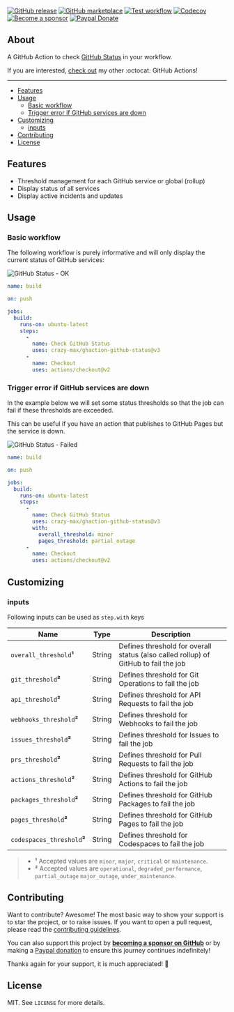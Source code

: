 [![GitHub release](https://img.shields.io/github/release/crazy-max/ghaction-github-status.svg?style=flat-square)](https://github.com/crazy-max/ghaction-github-status/releases/latest)
[![GitHub marketplace](https://img.shields.io/badge/marketplace-github--status-blue?logo=github&style=flat-square)](https://github.com/marketplace/actions/github-status)
[![Test workflow](https://img.shields.io/github/workflow/status/crazy-max/ghaction-github-status/test?label=test&logo=github&style=flat-square)](https://github.com/crazy-max/ghaction-github-status/actions?workflow=test)
[![Codecov](https://img.shields.io/codecov/c/github/crazy-max/ghaction-github-status?logo=codecov&style=flat-square)](https://codecov.io/gh/crazy-max/ghaction-github-status)
[![Become a sponsor](https://img.shields.io/badge/sponsor-crazy--max-181717.svg?logo=github&style=flat-square)](https://github.com/sponsors/crazy-max)
[![Paypal Donate](https://img.shields.io/badge/donate-paypal-00457c.svg?logo=paypal&style=flat-square)](https://www.paypal.me/crazyws)

## About

A GitHub Action to check [GitHub Status](https://www.githubstatus.com/) in your workflow.

If you are interested, [check out](https://git.io/Je09Y) my other :octocat: GitHub Actions!

___

* [Features](#features)
* [Usage](#usage)
  * [Basic workflow](#basic-workflow)
  * [Trigger error if GitHub services are down](#trigger-error-if-github-services-are-down)
* [Customizing](#customizing)
  * [inputs](#inputs)
* [Contributing](#contributing)
* [License](#license)

## Features

* Threshold management for each GitHub service or global (rollup)
* Display status of all services
* Display active incidents and updates

## Usage

### Basic workflow

The following workflow is purely informative and will only display the current status of GitHub services:

![GitHub Status - OK](.github/ghaction-github-status2.png)

```yaml
name: build

on: push

jobs:
  build:
    runs-on: ubuntu-latest
    steps:
      -
        name: Check GitHub Status
        uses: crazy-max/ghaction-github-status@v3
      -
        name: Checkout
        uses: actions/checkout@v2
```

### Trigger error if GitHub services are down

In the example below we will set some status thresholds so that the job can fail if these thresholds are exceeded.

This can be useful if you have an action that publishes to GitHub Pages but the service is down.

![GitHub Status - Failed](.github/ghaction-github-status.png)

```yaml
name: build

on: push

jobs:
  build:
    runs-on: ubuntu-latest
    steps:
      -
        name: Check GitHub Status
        uses: crazy-max/ghaction-github-status@v3
        with:
          overall_threshold: minor
          pages_threshold: partial_outage
      -
        name: Checkout
        uses: actions/checkout@v2
```

## Customizing

### inputs

Following inputs can be used as `step.with` keys

| Name                           | Type    | Description                                                                         |
|--------------------------------|---------|-------------------------------------------------------------------------------------|
| `overall_threshold`**¹**       | String  | Defines threshold for overall status (also called rollup) of GitHub to fail the job |
| `git_threshold`**²**           | String  | Defines threshold for Git Operations to fail the job                                |
| `api_threshold`**²**           | String  | Defines threshold for API Requests to fail the job                                  |
| `webhooks_threshold`**²**      | String  | Defines threshold for Webhooks to fail the job                                      |
| `issues_threshold`**²**        | String  | Defines threshold for Issues to fail the job                                        |
| `prs_threshold`**²**           | String  | Defines threshold for Pull Requests to fail the job                                 |
| `actions_threshold`**²**       | String  | Defines threshold for GitHub Actions to fail the job                                |
| `packages_threshold`**²**      | String  | Defines threshold for GitHub Packages to fail the job                               |
| `pages_threshold`**²**         | String  | Defines threshold for GitHub Pages to fail the job                                  |
| `codespaces_threshold`**²**    | String  | Defines threshold for Codespaces to fail the job                                    |

> * **¹** Accepted values are `minor`, `major`, `critical` or `maintenance`.
> * **²** Accepted values are `operational`, `degraded_performance`, `partial_outage` `major_outage`, `under_maintenance`.

## Contributing

Want to contribute? Awesome! The most basic way to show your support is to star the project, or to raise issues. If
you want to open a pull request, please read the [contributing guidelines](.github/CONTRIBUTING.md).

You can also support this project by [**becoming a sponsor on GitHub**](https://github.com/sponsors/crazy-max) or by
making a [Paypal donation](https://www.paypal.me/crazyws) to ensure this journey continues indefinitely!

Thanks again for your support, it is much appreciated! :pray:

## License

MIT. See `LICENSE` for more details.
